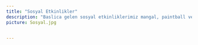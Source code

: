 ```yaml
---
title: "Sosyal Etkinlikler"
description: "Baslica gelen sosyal etkinliklerimiz mangal, paintball ve çesitli oyun topluluklarinda bulunmak. Mangallarda üyelerimiz mobil oyunlarla eğlenirken taze ve sıcak etlerini yiyorlar. Ayni zamanda mangalda sportif aktiviteler yapiyorlar. Paintball ise FPS tarzi oyunlari seven arkadaslarimiz gercek hayatta bu yeteneklerini deniyor ve keyifli vakit geciriyorlar. Her hafta Riot Games Arena'da hep beraber macları izlemeye gidiyoruz. Bu hem bizim daha da kaynasmamızı hem de aynı zevkleri paylaşan insanlarin daha yakin olmasini sagliyor."
picture: Sosyal.jpg


---
```

